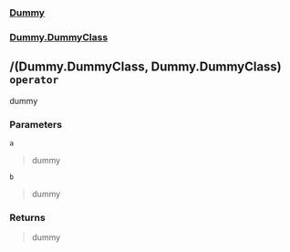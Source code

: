 ### [Dummy](./Dummy.md 'Dummy')
### [Dummy.DummyClass](./Dummy-DummyClass.md 'Dummy.DummyClass')
## /(Dummy.DummyClass, Dummy.DummyClass) `operator`
dummy
### Parameters

<a name='Dummy-DummyClass-op_Division(Dummy-DummyClass-_Dummy-DummyClass)-a'></a>
`a`
>dummy

<a name='Dummy-DummyClass-op_Division(Dummy-DummyClass-_Dummy-DummyClass)-b'></a>
`b`
>dummy
### Returns
>dummy
